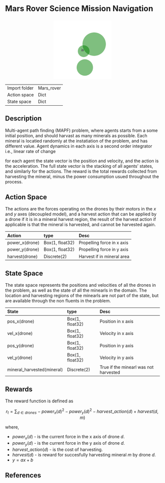 <p style="font-size:25px;text-align:left"><b>Mars Rover Science Mission Navigation</b></p>

<div style="width:100%;text-align:center;">
  <a href="images/Rover_image.gif">
    <img src="images/Rover_image.gif" height="190" width="190" />
  </a>
</div>

|       |      |
|:------------------|:------------|
| Import folder     | Mars_rover  |
| Action space      | Dict        |
| State space       | Dict        |


## Description
Multi-agent path finding (MAPF) problem, where agents starts from a some initial position, and should harvast as many minerals as possible. Each mineral is locatied randomly at the instatiation of the problem, and has different value. Agent dynamics in each axis is a second order integrator i.e., linear rate of change

for each agent the state vector is the position and velocity, and the action is the acceleration. The full state vector is the stacking of all agents’ states, and similarly for the actions. The reward is the total rewards collected from harvesting the mineral, minus the power consumption usued throughout the process.

## Action Space

The actions are the forces operating on the drones by their motors in the *x* and *y* axes (decoupled model), and a harvest action that can be applied by a drone if it is in a mineral harvest region, the result of the harvest action if applicable is that the mineral is harvested, and cannot be harvested again.

| Action               | type             |  Desc                          |
|:---------------------|:-----------------|:-------------------------------|
| power_x(drone)      | Box(1, float32)   |  Propelling force in x axis    |
| power_y(drone)      | Box(1, float32)   |     Propelling force in y axis |
| harvest(drone)      | Discrete(2)       |  Harvest if in mineral area    |

## State Space

The state space represents the positions and velocities of all the drones in the problem, as well as the state of all the minearls in the domain.
The location and harvesting regions of the minearls are not part of the state, but are available through the non fluents in the problem.

| State                      | type              |  Desc                                   |
|:---------------------------|:------------------|:----------------------------------------|
| pos_x(drone)               | Box(1, float32)   | Position in x axis                      |
| vel_x(drone)               | Box(1, float32)   |  Velocity in x axis                     |
| pos_y(drone)               | Box(1, float32)   |  Position in y axis                     |
| vel_y(drone)               | Box(1, float32)   |  Velocity in y axis                     |
| mineral_harvested(mineral) | Discrete(2)       |  True if the minearl was not harvested  |

## Rewards

The reward function is defined as 

$$r_t = \sum_{d \in drones} -power_x(d)^2 - power_y(d)^2 - harvest\_action(d) + harvest(d,m) $$ 

where, 
- $power_x(d)$ - is the current force in the x axis of drone *d*.
- $power_y(d)$ - is the current force in the y axis of drone *d*.
- $harvest\_action(d)$ - is the cost of harvesting.
- $harvest(d)$ - is reward for succesfully harvesting mineral *m* by drone *d*.
- $y = ax+b$


## References




